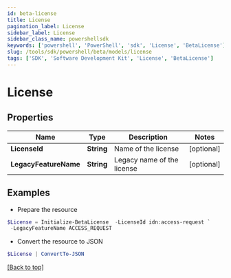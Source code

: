 ```yaml
---
id: beta-license
title: License
pagination_label: License
sidebar_label: License
sidebar_class_name: powershellsdk
keywords: ['powershell', 'PowerShell', 'sdk', 'License', 'BetaLicense']
slug: /tools/sdk/powershell/beta/models/license
tags: ['SDK', 'Software Development Kit', 'License', 'BetaLicense']
---
```


# License

## Properties

| Name                  | Type       | Description                | Notes      |
| --------------------- | ---------- | -------------------------- | ---------- |
| **LicenseId**         | **String** | Name of the license        | [optional] |
| **LegacyFeatureName** | **String** | Legacy name of the license | [optional] |

## Examples

- Prepare the resource

```powershell
$License = Initialize-BetaLicense  -LicenseId idn:access-request `
 -LegacyFeatureName ACCESS_REQUEST
```

- Convert the resource to JSON

```powershell
$License | ConvertTo-JSON
```

[[Back to top]](#)

